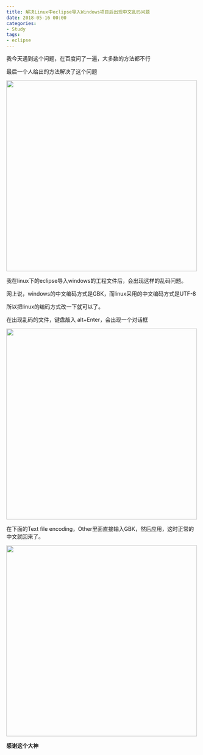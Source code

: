 ```yaml
---
title: 解决Linux中eclipse导入Windows项目后出现中文乱码问题
date: 2018-05-16 00:00
categories:
- Study
tags:
- eclipse
---
```

我今天遇到这个问题，在百度问了一遍，大多数的方法都不行

最后一个人给出的方法解决了这个问题

<img src="https://images.shiguangping.com/images/linux%20eclipse%E5%AF%BC%E5%85%A5windows%E5%B7%A5%E7%A8%8B%E5%90%8E%E5%87%BA%E7%8E%B0%E4%B8%AD%E6%96%87%E4%B9%B1%E7%A0%81%E8%A7%A3%E5%86%B3%E6%96%B9%E6%B3%95/%E5%9B%BE1.png" width="500px"/>

我在linux下的eclipse导入windows的工程文件后，会出现这样的乱码问题。

网上说，windows的中文编码方式是GBK，而linux采用的中文编码方式是UTF-8

所以把linux的编码方式改一下就可以了。

在出现乱码的文件，键盘敲入 alt+Enter，会出现一个对话框

<img src="https://images.shiguangping.com/images/linux%20eclipse%E5%AF%BC%E5%85%A5windows%E5%B7%A5%E7%A8%8B%E5%90%8E%E5%87%BA%E7%8E%B0%E4%B8%AD%E6%96%87%E4%B9%B1%E7%A0%81%E8%A7%A3%E5%86%B3%E6%96%B9%E6%B3%95/%E5%9B%BE2.png " width="500px"/>

在下面的Text file encoding，Other里面直接输入GBK，然后应用，这时正常的中文就回来了。

<img src="https://images.shiguangping.com/images/linux%20eclipse%E5%AF%BC%E5%85%A5windows%E5%B7%A5%E7%A8%8B%E5%90%8E%E5%87%BA%E7%8E%B0%E4%B8%AD%E6%96%87%E4%B9%B1%E7%A0%81%E8%A7%A3%E5%86%B3%E6%96%B9%E6%B3%95/%E5%9B%BE3.png " width="500px"/>

**感谢这个大神**
